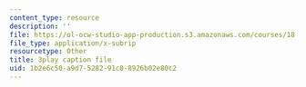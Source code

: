 ```yaml
---
content_type: resource
description: ''
file: https://ol-ocw-studio-app-production.s3.amazonaws.com/courses/18-01sc-single-variable-calculus-fall-2010/1b2e6c50a9d7528291c08926b02e80c2_Bv9kVDcj7yo.vtt
file_type: application/x-subrip
resourcetype: Other
title: 3play caption file
uid: 1b2e6c50-a9d7-5282-91c0-8926b02e80c2
---
```

